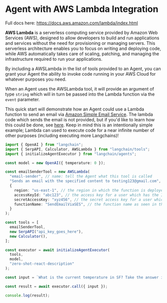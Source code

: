# Agent with AWS Lambda Integration

Full docs here: https://docs.aws.amazon.com/lambda/index.html

**AWS Lambda** is a serverless computing service provided by Amazon Web Services (AWS), designed to allow developers to build and run applications and services without the need for provisioning or managing servers. This serverless architecture enables you to focus on writing and deploying code, while AWS automatically takes care of scaling, patching, and managing the infrastructure required to run your applications.

By including a AWSLambda in the list of tools provided to an Agent, you can grant your Agent the ability to invoke code running in your AWS Cloud for whatever purposes you need.

When an Agent uses the AWSLambda tool, it will provide an argument of type `string` which will in turn be passed into the Lambda function via the `event` parameter.

This quick start will demonstrate how an Agent could use a Lambda function to send an email via [Amazon Simple Email Service](https://aws.amazon.com/ses/). The lambda code which sends the email is not provided, but if you'd like to learn how this could be done, see [here](https://repost.aws/knowledge-center/lambda-send-email-ses). Keep in mind this is an intentionally simple example; Lambda can used to execute code for a near infinite number of other purposes (including executing more Langchains)!

```typescript
import { OpenAI } from "langchain";
import { SerpAPI, Calculator, AWSLambda } from "langchain/tools";
import { initializeAgentExecutor } from "langchain/agents";

const model = new OpenAI({ temperature: 0 });

const emailSenderTool = new AWSLambda(
  "email-sender", // name: tell the Agent what this tool is called
  "Sends an email with the specified content to testing123@gmail.com", // description: tell the Agent precisely what the tool does
  {
    region: "us-east-1", // the region in which the function is deployed in the AWS cloud
    accessKeyId: "abc123", // the access key for a user which has the IAM permissions necessary to invoke the function
    secretAccessKey: "xyz456", // the secret access key for a user which has the IAM permissions necessary to invoke the function
    functionName: "SendEmailViaSES", // the function name as seen in the AWS Lambda console
  }
);

const tools = [
  emailSenderTool,
  new SerpAPI("api_key_goes_here"),
  new Calculator(),
];

const executor = await initializeAgentExecutor(
  tools,
  model,
  "zero-shot-react-description"
);

const input = `What is the current temperature in SF? Take the answer in Fahrenheit and raise it to the .23 power. Then, email the answer to testing123@gmail.com.`;

const result = await executor.call({ input });

console.log(result);
```

